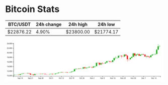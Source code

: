 # Bitcoin Stats

BTC/USDT|24h change|24h high|24h low|
|---|---|---|---|
|$22876.22|4.90%|$23800.00|$21774.17|

<img src="./chart.svg">
